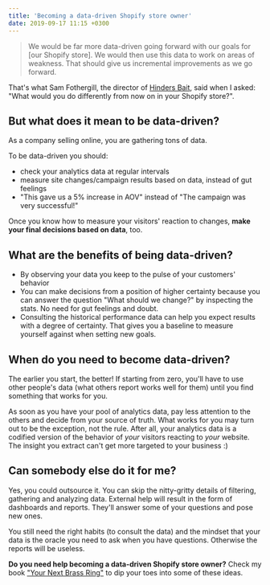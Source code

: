 ```yaml
---
title: 'Becoming a data-driven Shopify store owner'
date: 2019-09-17 11:15 +0300
---
```



> We would be far more data-driven going forward with our goals for [our Shopify store]. We would then use this data to work on areas of weakness. That should give us incremental improvements as we go forward.

That's what Sam Fothergill, the director of [Hinders Bait](https://hinders.co.uk), said when I asked: "What would you do differently from now on in your Shopify store?". 

## But what does it mean to be data-driven?

As a company selling online, you are gathering tons of data.

To be data-driven you should:

- check your analytics data at regular intervals
- measure site changes/campaign results based on data, instead of gut feelings
- "This gave us a 5% increase in AOV" instead of "The campaign was very successful!"

Once you know how to measure your visitors' reaction to changes, **make your final decisions based on data**, too.

## What are the benefits of being data-driven?

- By observing your data you keep to the pulse of your customers' behavior
- You can make decisions from a position of higher certainty because you can answer the question "What should we change?" by inspecting the stats. No need for gut feelings and doubt.
- Consulting the historical performance data can help you expect results with a degree of certainty. That gives you a baseline to measure yourself against when setting new goals.

## When do you need to become data-driven?

The earlier you start, the better! If starting from zero, you'll have to use other people's data (what others report works well for them) until you find something that works for you.

As soon as you have your pool of analytics data, pay less attention to the others and decide from your source of truth. What works for you may turn out to be the exception, not the rule. After all, your analytics data is a codified version of the behavior of *your* visitors reacting to *your* website. The insight you extract can't get more targeted to your business :)

## Can somebody else do it for me?

Yes, you could outsource it. You can skip the nitty-gritty details of filtering, gathering and analyzing data. External help will result in the form of dashboards and reports. They'll answer some of your questions and pose new ones.

You still need the right habits (to consult the data) and the mindset that your data is the oracle you need to ask when you have questions. Otherwise the reports will be useless.

**Do you need help becoming a data-driven Shopify store owner?** 
Check my book ["Your Next Brass Ring"](https://gumroad.com/l/your-next-brass-ring) to dip your toes into some of these ideas.

